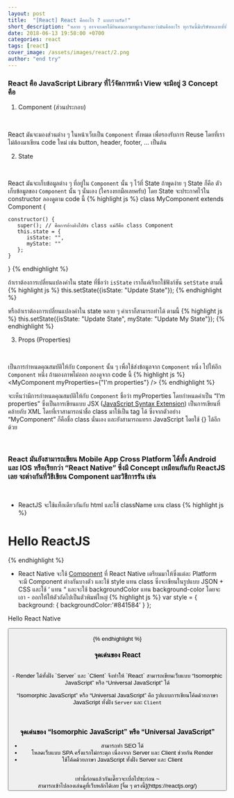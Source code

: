 ```yaml
---
layout: post
title:  "[React] React คืออะไร ? แบบรวบรัด!"
short_description: "หลาย ๆ อาจจะเคยได้ยินคนเอามาพูกกันเยอะว่ามันคืออะไร ทุกวันนี้มีบริษัทหลายที่ที่ใช้ React กัน เผื่อว่ามีใครอยากเอามาประดับโปรไฟล์ให้เท่ ๆ"
date: 2018-06-13 19:58:00 +0700
categories: react
tags: [react]
cover_image: /assets/images/react/2.png
author: "end try"
---
```


### React คือ JavaScript Library ที่ไว้จัดการหน้า View จะมีอยู่ 3 Concept คือ

1. Component (ส่วนประกอบ)
<br>

React มันจะมองส่วนต่าง ๆ ในหน้าเว็บเป็น `Component` ทั้งหมด เพื่อรองรับการ Reuse โดยที่เราไม่ต้องมาเขียน code ใหม่ เช่น button, header, footer, ... เป็นต้น

2. State
<br>

React มันจะเก็บข้อมูลต่าง ๆ ที่อยู่ใน `Component` นั้น ๆ ไว้ที่ State ถ้าพูดง่าย ๆ State ก็คือ ตัวเก็บข้อมูลของ `Component` นั้น ๆ นั่นเอง  (ใครงงยกมือเลยครับ) โดย State จะประกาศไว้ใน constructor ลองดูตาม code นี้
{% highlight js %}
class MyComponent extends Component {

    constructor() {
       super(); // คือการอ้างอิงไปยัง class แม่ก็คือ class Component
       this.state = {
          isState: "",
          myState: ""
       };
    }   

}
{% endhighlight %}

ถ้าเราต้องการเปลี่ยนแปลงค่าใน state ที่ชื่อว่า `isState` เราก็แค่เรียกใช้ฟังก์ชัน `setState` ตามนี้
{% highlight js %}
this.setState({isState: "Update State"});
{% endhighlight %}

หรือถ้าเราต้องการเปลี่ยนแปลงค่าใน state หลาย ๆ ค่าเราก็สามารถทำได้ ตามนี้
{% highlight js %}
this.setState({isState: "Update State", myState: "Update My State"});
{% endhighlight %}

3. Props (Properties)
<br>

เป็นการกำหนดคุณสมบัติให้กับ `Component` นั้น ๆ เพื่อใช้ส่งข้อมูลจาก `Component` หนึ่ง ไปให้อีก `Component` หนึ่ง ถ้ามองภาพไม่ออก ลองดูจาก  code นี้
{% highlight js %}
<MyComponent myProperties={"I'm properties"} />
{% endhighlight %}

จะเห็นว่ามีการกำหนดคุณสมบัติให้กับ `Component` ชื่อว่า myProperties โดยกำหนดค่าเป็น “I’m properties” ซึ่งเป็นการเขียนแบบ JSX ([JavaScript Syntax Extension](https://facebook.github.io/jsx/)) เป็นการเขียนที่คล้ายกับ XML โดยที่เราสามารถนำชื่อ class มาใช้เป็น tag ได้ ซึ่งจากตัวอย่าง “MyComponent” ก็คือชื่อ class นั่นเอง และยังสามารถแทรก JavaScript โดยใช้ {} ได้อีกด้วย

<br>

### React มันยังสามารถเขียน Mobile App Cross Platform ได้ทั้ง Android และ IOS หรือเรียกว่า “React Native” ซึ่งมี Concept เหมือนกันกับ ReactJS เลย จะต่างกันที่วิธีเขียน Component และวิธีการรัน เช่น
<br>

- ReactJS จะใช้แท็กเดียวกันกับ html และใช้ className แทน class
{% highlight js %}
<div className="container"><h1>Hello ReactJS</h1></div>
{% endhighlight %}

- React Native จะใช้ [Component](https://facebook.github.io/react-native/docs/button.html) ที่ React Native เตรียมมาให้ซึ่งแต่ละ Platform จะมี Component ต่างกันบางตัว และใช้ style แทน class ซึ่งจะเขียนในรูปแบบ JSON + CSS และใช้ ‘ แทน “ และจะใช้ backgroundColor แทน background-color โดยจะเอา - ออกให้ให้ตัวถัดไปเป็นตัวพิมพ์ใหญ่
{% highlight js %}
var style = {
    background: {
        backgroundColor:'#841584'
    }
};
<View>
  
  <Text style={style.background}>Hello React Native</Text>
  
  <Button   
    onPress={onPressLearnMore}   
    title="Learn More"   
    color="#841584"   
    accessibilityLabel="Learn more about this purple button" />

</View>
{% endhighlight %}

### จุดเด่นของ React
<br>
- Render ได้ทั้งฝั่ง `Server` และ `Client` จึงทำให้ `React` สามารถเขียนเว็บแบบ “Isomorphic JavaScript” หรือ “Universal JavaScript” ได้ 

“Isomorphic JavaScript” หรือ “Universal JavaScript”  คือ รูปแบบการเขียนโค้ดด้วยภาษา JavaScript ทั้งฝั่ง `Server` และ `Client` 

<br>

### จุดเด่นของ “Isomorphic JavaScript” หรือ “Universal JavaScript”
- สามารถทำ SEO ได้
- โหลดเว็บแบบ SPA ครั้งแรกไม่กระตุก เนื่องจาก Server และ Client ช่วยกัน Render
- ใช้โค้ดด้วยภาษา JavaScript ทั้งฝั่ง Server และ Client 

<br>
เท่านี้ก่อนแล้วกันเดี๊ยวจะเบื่อไปซะก่อน ~

<br>
สามารถเข้าไปลองเล่นดูที่เว็บหลักได้เลย [จิ้ม ๆ ตรงนี้](https://reactjs.org/)